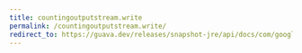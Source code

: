 ```yaml
---
title: countingoutputstream.write
permalink: /countingoutputstream.write/
redirect_to: https://guava.dev/releases/snapshot-jre/api/docs/com/google/common/io/CountingOutputStream.html#write-int-
---
```

